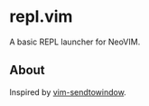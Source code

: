 # repl.vim
A basic REPL launcher for NeoVIM.

## About
Inspired by [vim-sendtowindow][1].

[1]: https://github.com/karoliskoncevicius/vim-sendtowindow.
